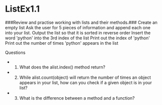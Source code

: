 # ListEx1.1 #
###Review and practise working with lists and their methods.###
Create an empty list
Ask the user for 5 pieces of information and append each one into your list.
Output the list so that it is sorted in reverse order
Insert the word 'python' into the 3rd index of the list
Print out the index of 'python'
Print out the number of times 'python' appears in the list


Questions
* 1. What does the alist.index() method return?
* 2. While alist.count(object) will return the number of times an object appears in your list, how can you check if a given object is in your list?
* 3. What is the difference between a method and a function?
